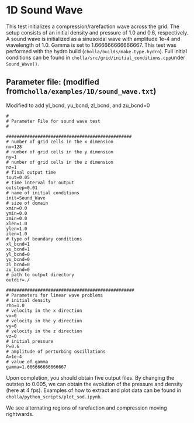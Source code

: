 # 1D Sound Wave
This test initializes a compression/rarefaction wave across the grid. The setup consists of an initial density and pressure of 1.0 and 0.6, respectively. A sound wave is initialized as a sinusoidal wave with amplitude 1e-4 and wavelength of 1.0. Gamma is set to 1.666666666666667. This test was performed with the hydro build (`cholla/builds/make.type.hydro`). Full initial conditions can be found in `cholla/src/grid/initial_conditions.cpp`under `Sound_Wave()`. 

## Parameter file: (modified from`cholla/examples/1D/sound_wave.txt`)
Modified to add yl_bcnd, yu_bcnd, zl_bcnd, and zu_bcnd=0
```
#
# Parameter File for sound wave test
#

################################################
# number of grid cells in the x dimension
nx=128
# number of grid cells in the y dimension
ny=1
# number of grid cells in the z dimension
nz=1
# final output time
tout=0.05
# time interval for output
outstep=0.01
# name of initial conditions
init=Sound_Wave
# size of domain
xmin=0.0
ymin=0.0
zmin=0.0
xlen=1.0
ylen=1.0
zlen=1.0
# type of boundary conditions
xl_bcnd=1
xu_bcnd=1
yl_bcnd=0
yu_bcnd=0
zl_bcnd=0
zu_bcnd=0
# path to output directory
outdir=./

#################################################
# Parameters for linear wave problems
# initial density
rho=1.0
# velocity in the x direction
vx=0
# velocity in the y direction
vy=0
# velocity in the z direction
vz=0
# initial pressure
P=0.6
# amplitude of perturbing oscillations
A=1e-4
# value of gamma
gamma=1.666666666666667
```
Upon completion, you should obtain five output files. By changing the outstep to 0.005, we can obtain the evolution of the pressure and density (here at 4 fps).  Examples of how to extract and plot data can be found in `cholla/python_scripts/plot_sod.ipynb`.  

We see alternating regions of rarefaction and compression moving rightwards.

